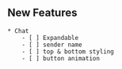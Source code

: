 ## New Features
	
	* Chat
		- [ ] Expandable
		- [ ] sender name
		- [ ] top & bottom styling
		- [ ] button animation
		
	